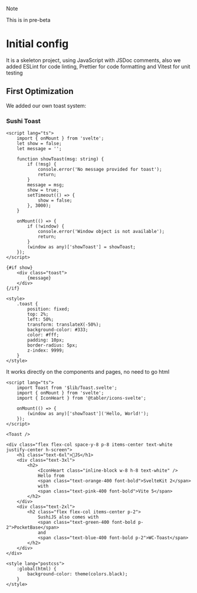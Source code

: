 > [!NOTE]  
> This is in pre-beta

# Initial config
It is a skeleton project, using JavaScript with JSDoc comments, also we added ESLint for code linting, Prettier for code formatting and Vitest for unit testing

## First Optimization
We added our own toast system:

### Sushi Toast

```svelte
<script lang="ts">
	import { onMount } from 'svelte';
	let show = false;
	let message = '';

	function showToast(msg: string) {
		if (!msg) {
			console.error('No message provided for toast');
			return;
		}
		message = msg;
		show = true;
		setTimeout(() => {
			show = false;
		}, 3000);
	}

	onMount(() => {
		if (!window) {
			console.error('Window object is not available');
			return;
		}
		(window as any)['showToast'] = showToast;
	});
</script>

{#if show}
	<div class="toast">
		{message}
	</div>
{/if}

<style>
	.toast {
		position: fixed;
		top: 2%;
		left: 50%;
		transform: translateX(-50%);
		background-color: #333;
		color: #fff;
		padding: 10px;
		border-radius: 5px;
		z-index: 9999;
	}
</style>
```

It works directly on the components and pages, no need to go html

```svelte
<script lang="ts">
	import Toast from '$lib/Toast.svelte';
	import { onMount } from 'svelte';
	import { IconHeart } from '@tabler/icons-svelte';

	onMount(() => {
		(window as any)['showToast']('Hello, World!');
	});
</script>

<Toast />

<div class="flex flex-col space-y-8 p-8 items-center text-white justify-center h-screen">
	<h1 class="text-6xl">🍣JS</h1>
	<div class="text-3xl">
		<h2>
			<IconHeart class="inline-block w-8 h-8 text-white" />
			Hello from
			<span class="text-orange-400 font-bold">SvelteKit 2</span>
			with
			<span class="text-pink-400 font-bold">Vite 5</span>
		</h2>
	</div>
	<div class="text-2xl">
		<h2 class="flex flex-col items-center p-2">
			SushiJS also comes with
			<span class="text-green-400 font-bold p-2">PocketBase</span>
			and
			<span class="text-blue-400 font-bold p-2">WC-Toast</span>
		</h2>
	</div>
</div>

<style lang="postcss">
	:global(html) {
		background-color: theme(colors.black);
	}
</style>
```